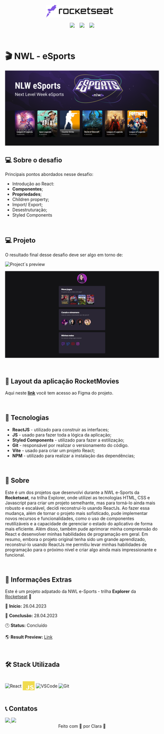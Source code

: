 <div align="center">
<img width="220px" src="https://raw.githubusercontent.com/Rocketseat/awesome/master/assets/logo_rocketseat.png" alt="">&nbsp;&nbsp;&nbsp;
<img width="150px" src="https://www.rocketseat.com.br/_next/image?url=%2Fassets%2Flogos%2Fexplorer.svg&w=256&q=75"  alt="">
<br>
<p align="center">
<img src="https://img.shields.io/github/last-commit/Clara-Pacheco/nlw-sports-reactjs"/>&nbsp;&nbsp;&nbsp;
<img src="https://img.shields.io/github/repo-size/Clara-Pacheco/nlw-sports-reactjs"/>&nbsp;&nbsp;&nbsp;
<img src="https://img.shields.io/github/languages/count/Clara-Pacheco/nlw-sports-reactjs"/>

</div>

<br>

# 🎬 NWL - eSports

![Project cover](https://github.com/Clara-Pacheco/nlw-sports-reactjs/blob/main/src/assets/cover.png)

## 💻 Sobre o desafio

Principais pontos abordados nesse desafio:

 - Introdução ao React:
 - **Componentes**;
 - **Propriedades**;
- Children property;
- Import/ Export;
- Desestruturação;
- Styled Components


<br>

## 💻 Projeto

O resultado final desse desafio deve ser algo em torno de:

![Project´s preview](https://github.com/Clara-Pacheco/nlw-sports-reactjs/blob/main/src/assets/gif_preview.gif)  

![Project´s preview](https://github.com/Clara-Pacheco/nlw-sports-reactjs/blob/main/src/assets/photo-preview.png)  

<br>  

## 📕 Layout da aplicação RocketMovies

Aqui neste **[link](https://www.figma.com/file/QrXKO4jQPDNjXprKkBfVu3/NLW-eSports-(Community)?type=design&node-id=79-2502&t=xs8FxB3ribGXQF3p-0)** você tem acesso ao Figma do projeto.

<br>  

## 💾 Tecnologias  

- **ReactJS** - utilizado para construir as interfaces;
- **JS** - usado para fazer toda a lógica da aplicação;
- **Styled Components** - utilizado para fazer a estilização;
- **Git** - responsável por realizar o versionamento do código.
- **Vite** - usado para criar um projeto React;
- **NPM** - utilizado para realizar a instalação das dependências;

<br>  

## 📝 Sobre  

Este é um dos projetos que desenvolvi durante a NWL e-Sports da **Rocketseat**, na trilha Explorer, onde utilizei as tecnologias HTML, CSS e Javascript para criar um projeto semelhante, mas para torná-lo ainda mais robusto e escalável, decidi reconstruí-lo usando ReactJs.
Ao fazer essa mudança, além de tornar o projeto mais sofisticado, pude implementar novos recursos e funcionalidades, como o uso de componentes reutilizáveis e a capacidade de gerenciar o estado do aplicativo de forma mais eficiente. Além disso, também pude aprimorar minha compreensão do React e desenvolver minhas habilidades de programação em geral.
Em resumo, embora o projeto original tenha sido um grande aprendizado, reconstruí-lo usando ReactJs me permitiu levar minhas habilidades de programação para o próximo nível e criar algo ainda mais impressionante e funcional.

<br>  

##  📕 Informações Extras  

<p>Este é um projeto adpatado da NWL e-Sports - trilha <b>Explorer</b> da <a  href="https://www.rocketseat.com.br">Rocketseat</a> 🚀  
 

<br>


📅 **Início:** 26.04.2023

📅 **Conclusão:** 28.04.2023

🕛 **Status:** Concluído

🌎 **Result Preview:**   [Link](nlw-sports-reactjs.vercel.app)

<br>  

<h2> 🛠 Stack Utilizada</h2>  

<div style="display: inline_block"><br>
  <img align="center" alt="React" height="30" width="40" src="https://cdn.jsdelivr.net/gh/devicons/devicon/icons/react/react-original.svg" />

  <img align="center" alt="JavaScript" height="30" width="40" src="https://raw.githubusercontent.com/devicons/devicon/master/icons/javascript/javascript-plain.svg"> 
          
  <!--<img align="center" alt="HTML" height="30" width="40" src="https://raw.githubusercontent.com/devicons/devicon/master/icons/html5/html5-original.svg">
  <img align="center" alt="CSS" height="30" width="40" src="https://raw.githubusercontent.com/devicons/devicon/master/icons/css3/css3-original.svg">
  <!--<img align="center" alt="JQuery" height="30" width="40" src="https://cdn.jsdelivr.net/gh/devicons/devicon/icons/jquery/jquery-original-wordmark.svg" />-->
  <!--<img align="center" alt="SASS" height="30" width="40" src="https://cdn.jsdelivr.net/gh/devicons/devicon/icons/sass/sass-original.svg" />-->
  <!--<img align="center" alt="Bootstrap" height="30" width="40" src="https://cdn.jsdelivr.net/gh/devicons/devicon/icons/bootstrap/bootstrap-original-wordmark.svg" />-->
  <!--<img align="center" alt="TypeScript" height="30" width="40" src="https://cdn.jsdelivr.net/gh/devicons/devicon/icons/typescript/typescript-original.svg" />-->
  <img align="center" alt="VSCode" height="30" width="40" src="https://cdn.jsdelivr.net/gh/devicons/devicon/icons/vscode/vscode-original-wordmark.svg" />
  <img align="center" alt="Git" height="30" width="40" src="https://cdn.jsdelivr.net/gh/devicons/devicon/icons/git/git-original.svg" />
</div>

<br>

<h2> 📞 Contatos</h2>  

<div>
    <a href="https://www.linkedin.com/in/maria-clara-pacheco/" target="_blank">
        <img src="https://img.shields.io/badge/linkedin-%230077B5.svg?style=for-the-badge&logo=linkedin&logoColor=white" target="_blank">
    </a>
    <a href = "mailto:clarapacheco27@gmail.com">
        <img src="https://img.shields.io/badge/-Gmail-%23333?style=for-the-badge&logo=gmail&logoColor=white" target="_blank">
    </a>
</div>

<div align="center">
Feito com 💜 por Clara 🚀
</div>
</p>

